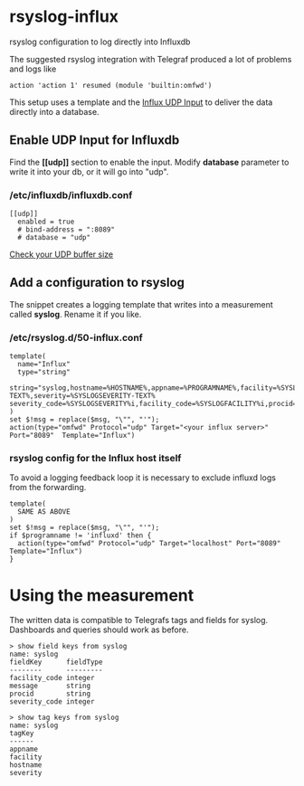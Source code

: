 # rsyslog-influx
rsyslog configuration to log directly into Influxdb

The suggested rsyslog integration with Telegraf produced a lot of problems and logs like
```
action 'action 1' resumed (module 'builtin:omfwd')
```
This setup uses a template and the [Influx UDP Input](https://docs.influxdata.com/influxdb/v1.7/supported_protocols/udp/) to deliver the data directly into a database.

## Enable UDP Input for Influxdb
Find the **[[udp]]** section to enable the input. Modify **database** parameter to write it into your db, or it will go into "udp".

### /etc/influxdb/influxdb.conf
```
[[udp]]
  enabled = true
  # bind-address = ":8089"
  # database = "udp"
```

[Check your UDP buffer size](https://docs.influxdata.com/influxdb/v1.7/supported_protocols/udp/)

## Add a configuration to rsyslog
The snippet creates a logging template that writes into a measurement called **syslog**. Rename it if you like. 
### /etc/rsyslog.d/50-influx.conf
```
template(
  name="Influx"
  type="string"
  string="syslog,hostname=%HOSTNAME%,appname=%PROGRAMNAME%,facility=%SYSLOGFACILITY-TEXT%,severity=%SYSLOGSEVERITY-TEXT% severity_code=%SYSLOGSEVERITY%i,facility_code=%SYSLOGFACILITY%i,procid=\"%PROCID%\",message=\"%$!msg%\"\n"
)
set $!msg = replace($msg, "\"", "'");
action(type="omfwd" Protocol="udp" Target="<your influx server>" Port="8089"  Template="Influx")
```

### rsyslog config for the Influx host itself
To avoid a logging feedback loop it is necessary to exclude influxd logs from the forwarding.
```
template(
  SAME AS ABOVE
)
set $!msg = replace($msg, "\"", "'");
if $programname != 'influxd' then {
  action(type="omfwd" Protocol="udp" Target="localhost" Port="8089"  Template="Influx")
}

```

# Using the measurement
The written data is compatible to Telegrafs tags and fields for syslog. Dashboards and queries should work as before. 
```
> show field keys from syslog
name: syslog
fieldKey      fieldType
--------      ---------
facility_code integer
message       string
procid        string
severity_code integer

> show tag keys from syslog
name: syslog
tagKey
------
appname
facility
hostname
severity
```
